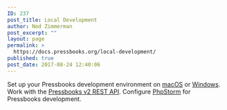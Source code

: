 ```yaml
---
ID: 237
post_title: Local Development
author: Ned Zimmerman
post_excerpt: ""
layout: page
permalink: >
  https://docs.pressbooks.org/local-development/
published: true
post_date: 2017-08-24 12:40:06
---
```

Set up your Pressbooks development environment on [macOS][1] or [Windows][2]. Work with the [Pressbooks v2 REST API][3]. Configure [PhpStorm][4] for Pressbooks development.

 [1]: https://docs.pressbooks.org/local-development/macos
 [2]: https://docs.pressbooks.org/local-development/windows
 [3]: https://docs.pressbooks.org//local-development/rest-api/
 [4]: https://docs.pressbooks.org/local-development/phpstorm
